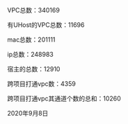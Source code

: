 VPC总数：340169

有UHost的VPC总数：11696

mac总数：201111

ip总数：248983

宿主的总数：12910

跨项目打通vpc数：4359

跨项目打通vpc其通道个数的总和：10260

2020年9月8日

